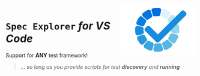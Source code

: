 <img src="Resources/Images/check-3183217_640 transparent.png" align="right" width="200" />

# `Spec Explorer` _for VS Code_

Support for **ANY** test framework!

> ... _so long as you provide scripts for test **discovery** and **running**_
